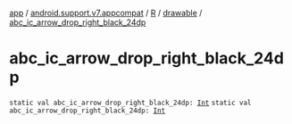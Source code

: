 [app](../../../index.md) / [android.support.v7.appcompat](../../index.md) / [R](../index.md) / [drawable](index.md) / [abc_ic_arrow_drop_right_black_24dp](./abc_ic_arrow_drop_right_black_24dp.md)

# abc_ic_arrow_drop_right_black_24dp

`static val abc_ic_arrow_drop_right_black_24dp: `[`Int`](https://kotlinlang.org/api/latest/jvm/stdlib/kotlin/-int/index.html)
`static val abc_ic_arrow_drop_right_black_24dp: `[`Int`](https://kotlinlang.org/api/latest/jvm/stdlib/kotlin/-int/index.html)